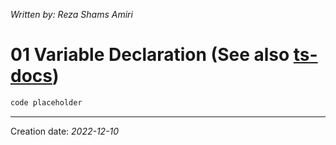 _Written by: Reza Shams Amiri_
# 01 Variable Declaration (See also [ts-docs][TDVD])



``` sh
code placeholder
```

* * *
Creation date: _2022-12-10_

[TDVD]: https://www.typescriptlang.org/docs/handbook/variable-declarations.html